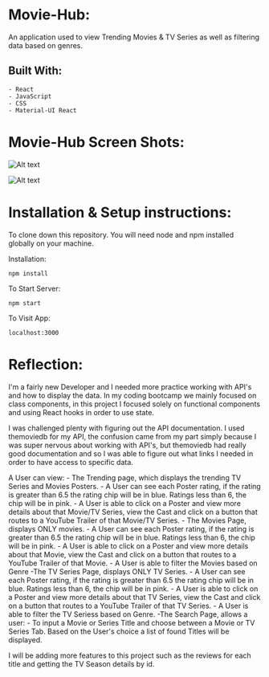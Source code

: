 Movie-Hub: 
==========
An application used to view Trending Movies & TV Series as well as filtering data based on genres.

Built With:
-----------
    - React
    - JavaScript
    - CSS
    - Material-UI React

Movie-Hub Screen Shots:
=======================
![Alt text](/public/Movie-Hub-Home.png?raw=true "Optional Title")

![Alt text](/public/Movie-Hub-Details.png?raw=true "Optional Title")

Installation & Setup instructions:
==================================
To clone down this repository. You will need node and npm installed globally on your machine.

Installation:

`npm install`

To Start Server:

`npm start`

To Visit App:

`localhost:3000`

Reflection:
===========

I'm a fairly new Developer and I needed more practice working with API's and how to display the data. In my coding bootcamp we mainly focused on class components, in this project I focused solely on functional components and using React hooks in order to use state. 

I was challenged plenty with figuring out the API documentation. I used themoviedb for my API, the confusion came from my part simply because I was super nervous about working with API's, but themoviedb had really good documentation and so I was able to figure out what links I needed in order to have access to specific data. 

A User can view:
    - The Trending page, which displays the trending TV Series and Movies Posters.
        - A User can see each Poster rating, if the rating is greater than 6.5 the rating chip will be in blue. Ratings less than 6, the chip will be in pink.
        - A User is able to click on a Poster and view more details about that Movie/TV Series, view the Cast and click on a button that routes to a YouTube Trailer of that Movie/TV Series.
    - The Movies Page, displays ONLY movies.
        - A User can see each Poster rating, if the rating is greater than 6.5 the rating chip will be in blue. Ratings less than 6, the chip will be in pink.
        - A User is able to click on a Poster and view more details about that Movie, view the Cast and click on a button that routes to a YouTube Trailer of that Movie.
        - A User is able to filter the Movies based on Genre
    -The TV Series Page, displays ONLY TV Series.
        - A User can see each Poster rating, if the rating is greater than 6.5 the rating chip will be in blue. Ratings less than 6, the chip will be in pink.
        - A User is able to click on a Poster and view more details about that TV Series, view the Cast and click on a button that routes to a YouTube Trailer of that TV Series.
        - A User is able to filter the TV Seriess based on Genre.
    -The Search Page, allows a user:
        - To input a Movie or Series Title and choose between a Movie or TV Series Tab. Based on the User's choice a list of found Titles will be displayed.

I will be adding more features to this project such as the reviews for each title and getting the TV Season details by id.